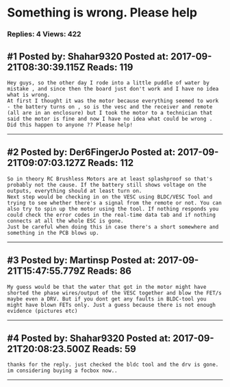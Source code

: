 # Something is wrong. Please help

### Replies: 4 Views: 422

## \#1 Posted by: Shahar9320 Posted at: 2017-09-21T08:30:39.115Z Reads: 119

```
Hey guys, so the other day I rode into a little puddle of water by mistake , and since then the board just don't work and I have no idea what is wrong.
At first I thought it was the motor because everything seemed to work - the battery turns on , so is the vesc and the receiver and remote (all are in an enclosure) but I took the motor to a technician that said the motor is fine and now I have no idea what could be wrong . Did this happen to anyone ?? Please help!
```

---
## \#2 Posted by: Der6FingerJo Posted at: 2017-09-21T09:07:03.127Z Reads: 112

```
So in theory RC Brushless Motors are at least splashproof so that's probably not the cause. If the battery still shows voltage on the outputs, everything should at least turn on. 
Next step would be checking in on the VESC using BLDC/VESC Tool and trying to see whether there's a signal from the remote or not. You can also try to spin up the motor using the tool. If nothing responds you could check the error codes in the real-time data tab and if nothing connects at all the whole ESC is gone. 
Just be careful when doing this in case there's a short somewhere and something in the PCB blows up.
```

---
## \#3 Posted by: Martinsp Posted at: 2017-09-21T15:47:55.779Z Reads: 86

```
My guess would be that the water that got in the motor might have shorted the phase wires/output of the VESC together and blow the FET/s maybe even a DRV. But if you dont get any faults in BLDC-tool you might have blown FETs only. Just a guess because there is not enough evidence (pictures etc)
```

---
## \#4 Posted by: Shahar9320 Posted at: 2017-09-21T20:08:23.500Z Reads: 59

```
thanks for the reply. just checked the bldc tool and the drv is gone. im considering buying a focbox now..
```

---
